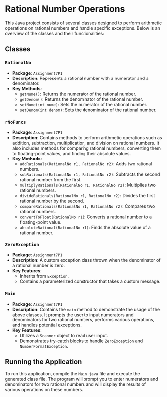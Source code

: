 # Rational Number Operations

This Java project consists of several classes designed to perform arithmetic operations on rational numbers and handle specific exceptions. Below is an overview of the classes and their functionalities:

## Classes

### `RationalNo`

- **Package**: `Assignment7P1`
- **Description**: Represents a rational number with a numerator and a denominator.
- **Key Methods**:
  - `getNume()`: Returns the numerator of the rational number.
  - `getDenom()`: Returns the denominator of the rational number.
  - `setNume(int nume)`: Sets the numerator of the rational number.
  - `setDenom(int denom)`: Sets the denominator of the rational number.

### `rNoFuncs`

- **Package**: `Assignment7P1`
- **Description**: Contains methods to perform arithmetic operations such as addition, subtraction, multiplication, and division on rational numbers. It also includes methods for comparing rational numbers, converting them to floating-point values, and finding their absolute values.
- **Key Methods**:
  - `addRationals(RationalNo r1, RationalNo r2)`: Adds two rational numbers.
  - `subRationals(RationalNo r1, RationalNo r2)`: Subtracts the second rational number from the first.
  - `multiplyRationals(RationalNo r1, RationalNo r2)`: Multiplies two rational numbers.
  - `divideRationals(RationalNo r1, RationalNo r2)`: Divides the first rational number by the second.
  - `compareRationals(RationalNo r1, RationalNo r2)`: Compares two rational numbers.
  - `convertToFloat(RationalNo r1)`: Converts a rational number to a floating-point value.
  - `absoluteRational(RationalNo r1)`: Finds the absolute value of a rational number.

### `ZeroException`

- **Package**: `Assignment7P1`
- **Description**: A custom exception class thrown when the denominator of a rational number is zero.
- **Key Features**:
  - Inherits from `Exception`.
  - Contains a parameterized constructor that takes a custom message.

### `Main`

- **Package**: `Assignment7P1`
- **Description**: Contains the `main` method to demonstrate the usage of the above classes. It prompts the user to input numerators and denominators for two rational numbers, performs various operations, and handles potential exceptions.
- **Key Features**:
  - Utilizes a `Scanner` object to read user input.
  - Demonstrates try-catch blocks to handle `ZeroException` and `NumberFormatException`.

## Running the Application

To run this application, compile the `Main.java` file and execute the generated class file. The program will prompt you to enter numerators and denominators for two rational numbers and will display the results of various operations on these numbers.
